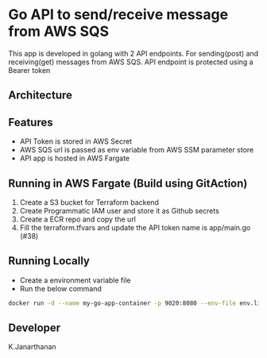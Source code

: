 # Go API to send/receive message from AWS SQS
This app is developed in golang with 2 API endpoints. For sending(post) and receiving(get) messages from AWS SQS. API endpoint is protected using a Bearer token

## Architecture

## Features
* API Token is stored in AWS Secret
* AWS SQS url is passed as env variable from AWS SSM parameter store
* API app is hosted in AWS Fargate

## Running in AWS Fargate (Build using GitAction)
1. Create a S3 bucket for Terraform backend
2. Create Programmatic IAM user and store it as Github secrets
3. Create a ECR repo and copy the url
4. Fill the terraform.tfvars and update the API token name is app/main.go (#38)

## Running Locally 
* Create a environment variable file 
* Run the below command
``` bash
docker run -d --name my-go-app-container -p 9020:8080 --env-file env.list my-go-app
```

## Developer
K.Janarthanan